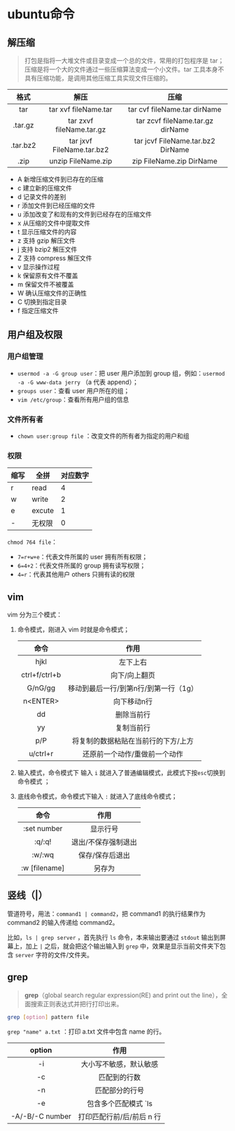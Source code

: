 # ubuntu命令

## 解压缩

> 打包是指将一大堆文件或目录变成一个总的文件，常用的打包程序是 tar；压缩是将一个大的文件通过一些压缩算法变成一个小文件。tar 工具本身不具有压缩功能，是调用其他压缩工具实现文件压缩的。

|   格式   |           解压            |               压缩                |
| :------: | :-----------------------: | :-------------------------------: |
|   tar    |   tar xvf fileName.tar    |   tar cvf fileName.tar dirName    |
| .tar.gz  | tar zxvf fileName.tar.gz  | tar zcvf fileName.tar.gz dirName  |
| .tar.bz2 | tar jxvf FileName.tar.bz2 | tar jcvf FileName.tar.bz2 DirName |
|   .zip   |    unzip FileName.zip     |     zip FileName.zip DirName      |

- A 新增压缩文件到已存在的压缩
- c 建立新的压缩文件
- d 记录文件的差别
- r 添加文件到已经压缩的文件
- u 添加改变了和现有的文件到已经存在的压缩文件
- x 从压缩的文件中提取文件
- t 显示压缩文件的内容
- z 支持 gzip 解压文件
- j 支持 bzip2 解压文件
- Z 支持 compress 解压文件
- v 显示操作过程
- k 保留原有文件不覆盖
- m 保留文件不被覆盖
- W 确认压缩文件的正确性
- C 切换到指定目录
- f 指定压缩文件

## 用户组及权限

### 用户组管理

- `usermod -a -G group user`：把 user 用户添加到 group 组，例如：`usermod -a -G www-data jerry` （a 代表 append）；
- `groups user`：查看 user 用户所在的组；
- `vim /etc/group`：查看所有用户组的信息

### 文件所有者

- `chown user:group file` ：改变文件的所有者为指定的用户和组

### 权限

| 缩写 | 全拼   | 对应数字 |
| ---- | ------ | -------- |
| r    | read   | 4        |
| w    | write  | 2        |
| e    | excute | 1        |
| -    | 无权限 | 0        |

`chmod 764 file`：

- `7=r+w+e`：代表文件所属的 user 拥有所有权限；
- `6=4+2`：代表文件所属的 group 拥有读写权限；
- `4=r`：代表其他用户 others 只拥有读的权限



## vim

 vim 分为三个模式：

1. 命令模式，刚进入 vim 时就是命令模式；

   |     命令      |                 作用                  |
   | :-----------: | :-----------------------------------: |
   |     hjkl      |               左下上右                |
   | ctrl+f/ctrl+b |             向下/向上翻页             |
   |    G/nG/gg    | 移动到最后一行/到第n行/到第一行（1g） |
   |  n\<ENTER\>   |              向下移动n行              |
   |      dd       |              删除当前行               |
   |      yy       |              复制当前行               |
   |      p/P      |  将复制的数据粘贴在当前行的下方/上方  |
   |   u/ctrl+r    |     还原前一个动作/重做前一个动作     |

2. 输入模式，命令模式下 输入 `i` 就进入了普通编辑模式，此模式下按`esc`切换到命令模式 ；

3. 底线命令模式，命令模式下输入 `:` 就进入了底线命令模式；

   |     命令      |        作用         |
   | :-----------: | :-----------------: |
   |  :set number  |      显示行号       |
   |    :q/:q!     | 退出/不保存强制退出 |
   |    :w/:wq     |   保存/保存后退出   |
   | :w [filename] |       另存为        |


## 竖线（|）

管道符号，用法：`command1 | command2`，把 command1 的执行结果作为 command2 的输入传递给 command2。

比如，`ls | grep server` ，首先执行 `ls` 命令，本来输出要通过 `stdout` 输出到屏幕上，加上 `|` 之后，就会把这个输出输入到 `grep` 中，效果是显示当前文件夹下包含 `server` 字符的文件/文件夹。

## grep

> **grep**（global search regular expression(RE) and print out the line），全面搜索正则表达式并把行打印出来。

```bash
grep [option] pattern file
```

`grep "name" a.txt` ：打印 a.txt 文件中包含 name 的行。 

|     option      |                     作用                     |
| :-------------: | :------------------------------------------: |
|       -i        |            大小写不敏感，默认敏感            |
|       -c        |                 匹配到的行数                 |
|       -n        |                匹配部分的行号                |
|       -e        | 包含多个匹配模式  `ls | grep -e 'se' -e 'v'` |
| -A/-B/-C number |          打印匹配行前/后/前后 n 行           |

